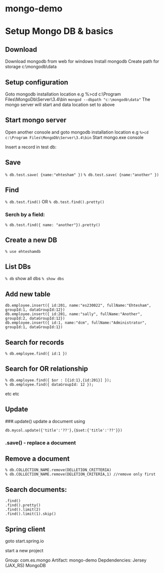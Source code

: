 # mongo-demo




# Setup Mongo DB & basics


## Download
Download mongodb from web for windows
Install mongodb
Create path for storage c:\mongodb\data

## Setup configuration
Goto mongodb installation location e.g %>cd c:\Program Files\MongoDb\Server\3.4\bin
```mongod --dbpath "c:\mongodb\data"```
The mongo server will start and data location set to above

## Start mongo server
Open another console and goto mongodb installation location e.g 
```%>cd c:\Program Files\MongoDb\Server\3.4\bin```
Start mongo.exe console

Insert a record in test db: 

## Save
```% db.test.save( {name:"ehtesham" })```
```% db.test.save( {name:"another" })```

## Find
```% db.test.find()```
OR
```% db.test.find().pretty()```

### Serch by a field:
```% db.test.find({ name: "another"}).pretty()```

## Create a new DB
```% use ehteshamdb```

## List DBs
```% db```
show all dbs
```% show dbs```

## Add new table
```
db.employee.insert({ id:201, name:"es230022", fullName:"Ehtesham", groupId:1, dataGroupId:12})
db.employee.insert({ id:201, name:"sally", fullName:"Another", groupId:2, dataGroupId:12})
db.employee.insert({ id:1, name:"dcm", fullName:"Administrator", groupId:1, dataGroupId:1})
```

## Search for records
```% db.employee.find({ id:1 })```

## Search for OR relationship
```
% db.employee.find({ $or : [{id:1},{id:201}] });
% db.employee.find({ dataGroupId: 12 });
```
etc etc

## Update

###.update() 
update a document using 

```db.mycol.update({'title':'??'},{$set:{'title':'??'}})```

### .save() - replace a document


## Remove a document
```
% db.COLLECTION_NAME.remove(DELLETION_CRITTERIA)
% db.COLLECTION_NAME.remove(DELETION_CRITERIA,1) //remove only first
```

## Search documents:
```
.find()
.find().pretty()
.find().limit(2)
.find().limit(1).skip()
```

## Spring client

goto start.spring.io

start a new project 

Group: com.es.mongo
Artifact: mongo-demo
Depdendencies: Jersey (JAX_RS) MongoDB
